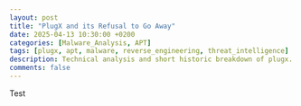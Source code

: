 ```yaml
---
layout: post
title: "PlugX and its Refusal to Go Away"
date: 2025-04-13 10:30:00 +0200  
categories: [Malware_Analysis, APT]
tags: [plugx, apt, malware, reverse_engineering, threat_intelligence]  
description: Technical analysis and short historic breakdown of plugx.
comments: false
---
```


Test